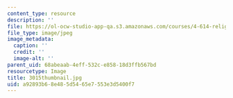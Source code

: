 ```yaml
---
content_type: resource
description: ''
file: https://ol-ocw-studio-app-qa.s3.amazonaws.com/courses/4-614-religious-architecture-and-islamic-cultures-fall-2002/a92893b68e485d5465e7553e3d5400f7_3015thumbnail.jpg
file_type: image/jpeg
image_metadata:
  caption: ''
  credit: ''
  image-alt: ''
parent_uid: 68abeaab-4eff-532c-e858-18d3ffb567bd
resourcetype: Image
title: 3015thumbnail.jpg
uid: a92893b6-8e48-5d54-65e7-553e3d5400f7
---
```

